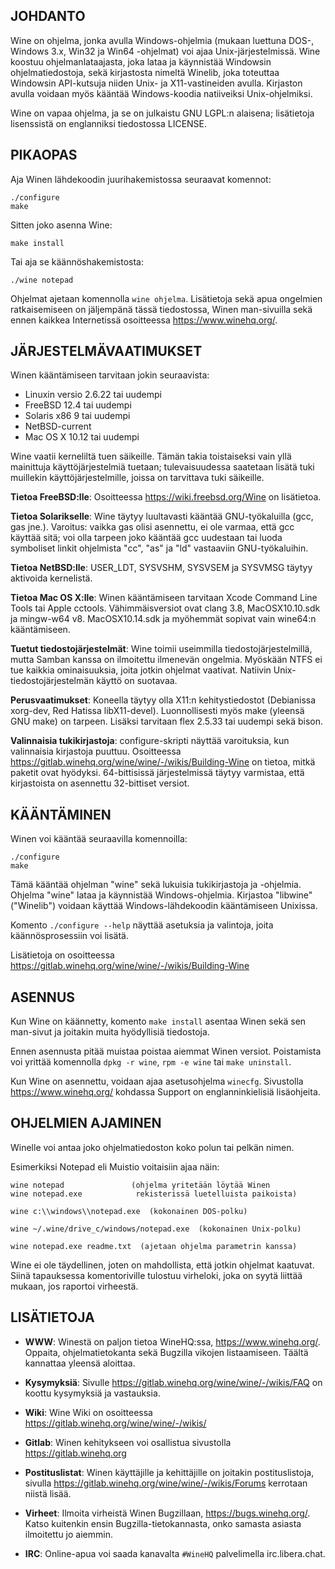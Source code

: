 ## JOHDANTO

Wine on ohjelma, jonka avulla Windows-ohjelmia (mukaan luettuna DOS-,
Windows 3.x, Win32 ja Win64 -ohjelmat) voi ajaa Unix-järjestelmissä.
Wine koostuu ohjelmanlataajasta, joka lataa ja käynnistää Windowsin
ohjelmatiedostoja, sekä kirjastosta nimeltä Winelib, joka toteuttaa
Windowsin API-kutsuja niiden Unix- ja X11-vastineiden avulla. Kirjaston
avulla voidaan myös kääntää Windows-koodia natiiveiksi Unix-ohjelmiksi.

Wine on vapaa ohjelma, ja se on julkaistu GNU LGPL:n alaisena; lisätietoja
lisenssistä on englanniksi tiedostossa LICENSE.


## PIKAOPAS

Aja Winen lähdekoodin juurihakemistossa seuraavat komennot:

```
./configure
make
```

Sitten joko asenna Wine:

```
make install
```

Tai aja se käännöshakemistosta:

```
./wine notepad
```

Ohjelmat ajetaan komennolla `wine ohjelma`. Lisätietoja sekä apua ongelmien
ratkaisemiseen on jäljempänä tässä tiedostossa, Winen man-sivuilla sekä
ennen kaikkea Internetissä osoitteessa https://www.winehq.org/.


## JÄRJESTELMÄVAATIMUKSET

Winen kääntämiseen tarvitaan jokin seuraavista:

- Linuxin versio 2.6.22 tai uudempi
- FreeBSD 12.4 tai uudempi
- Solaris x86 9 tai uudempi
- NetBSD-current
- Mac OS X 10.12 tai uudempi

Wine vaatii kerneliltä tuen säikeille. Tämän takia toistaiseksi vain yllä
mainittuja käyttöjärjestelmiä tuetaan; tulevaisuudessa saatetaan lisätä tuki
muillekin käyttöjärjestelmille, joissa on tarvittava tuki säikeille.

**Tietoa FreeBSD:lle**:
  Osoitteessa https://wiki.freebsd.org/Wine on lisätietoa.

**Tietoa Solarikselle**:
  Wine täytyy luultavasti kääntää GNU-työkaluilla (gcc, gas jne.).
  Varoitus: vaikka gas olisi asennettu, ei ole varmaa, että gcc käyttää sitä;
  voi olla tarpeen joko kääntää gcc uudestaan tai luoda symboliset linkit
  ohjelmista "cc", "as" ja "ld" vastaaviin GNU-työkaluihin.

**Tietoa NetBSD:lle**:
  USER_LDT, SYSVSHM, SYSVSEM ja SYSVMSG täytyy aktivoida kernelistä.

**Tietoa Mac OS X:lle**:
  Winen kääntämiseen tarvitaan Xcode Command Line Tools tai Apple cctools.
  Vähimmäisversiot ovat clang 3.8, MacOSX10.10.sdk ja mingw-w64 v8.
  MacOSX10.14.sdk ja myöhemmät sopivat vain wine64:n kääntämiseen.

**Tuetut tiedostojärjestelmät**:
  Wine toimii useimmilla tiedostojärjestelmillä, mutta Samban kanssa on
  ilmoitettu ilmenevän ongelmia. Myöskään NTFS ei tue kaikkia ominaisuuksia,
  joita jotkin ohjelmat vaativat. Natiivin Unix-tiedostojärjestelmän käyttö
  on suotavaa.

**Perusvaatimukset**:
  Koneella täytyy olla X11:n kehitystiedostot (Debianissa xorg-dev,
  Red Hatissa libX11-devel).
  Luonnollisesti myös make (yleensä GNU make) on tarpeen.
  Lisäksi tarvitaan flex 2.5.33 tai uudempi sekä bison.

**Valinnaisia tukikirjastoja**:
  configure-skripti näyttää varoituksia, kun valinnaisia kirjastoja puuttuu.
  Osoitteessa https://gitlab.winehq.org/wine/wine/-/wikis/Building-Wine on tietoa, mitkä
  paketit ovat hyödyksi. 64-bittisissä järjestelmissä täytyy varmistaa, että
  kirjastoista on asennettu 32-bittiset versiot.


## KÄÄNTÄMINEN

Winen voi kääntää seuraavilla komennoilla:

```
./configure
make
```

Tämä kääntää ohjelman "wine" sekä lukuisia tukikirjastoja ja -ohjelmia.
Ohjelma "wine" lataa ja käynnistää Windows-ohjelmia.
Kirjastoa "libwine" ("Winelib") voidaan käyttää Windows-lähdekoodin
kääntämiseen Unixissa.

Komento `./configure --help` näyttää asetuksia ja valintoja, joita
käännösprosessiin voi lisätä.

Lisätietoja on osoitteessa https://gitlab.winehq.org/wine/wine/-/wikis/Building-Wine

## ASENNUS

Kun Wine on käännetty, komento `make install` asentaa Winen sekä sen man-sivut
ja joitakin muita hyödyllisiä tiedostoja.

Ennen asennusta pitää muistaa poistaa aiemmat Winen versiot. Poistamista
voi yrittää komennolla `dpkg -r wine`, `rpm -e wine` tai `make uninstall`.

Kun Wine on asennettu, voidaan ajaa asetusohjelma `winecfg`. Sivustolla
https://www.winehq.org/ kohdassa Support on englanninkielisiä lisäohjeita.


## OHJELMIEN AJAMINEN

Winelle voi antaa joko ohjelmatiedoston koko polun tai pelkän nimen.

Esimerkiksi Notepad eli Muistio voitaisiin ajaa näin:

```
wine notepad               (ohjelma yritetään löytää Winen
wine notepad.exe            rekisterissä luetelluista paikoista)

wine c:\\windows\\notepad.exe  (kokonainen DOS-polku)

wine ~/.wine/drive_c/windows/notepad.exe  (kokonainen Unix-polku)

wine notepad.exe readme.txt  (ajetaan ohjelma parametrin kanssa)
```

Wine ei ole täydellinen, joten on mahdollista, että jotkin ohjelmat kaatuvat.
Siinä tapauksessa komentoriville tulostuu virheloki, joka on syytä liittää
mukaan, jos raportoi virheestä.


## LISÄTIETOJA

- **WWW**: Winestä on paljon tietoa WineHQ:ssa, https://www.winehq.org/.
	Oppaita, ohjelmatietokanta sekä Bugzilla vikojen listaamiseen.
	Täältä kannattaa yleensä aloittaa.

- **Kysymyksiä**:
	Sivulle https://gitlab.winehq.org/wine/wine/-/wikis/FAQ on koottu kysymyksiä ja vastauksia.

- **Wiki**: Wine Wiki on osoitteessa https://gitlab.winehq.org/wine/wine/-/wikis/

- **Gitlab**: Winen kehitykseen voi osallistua sivustolla https://gitlab.winehq.org

- **Postituslistat**:
	Winen käyttäjille ja kehittäjille on joitakin postituslistoja,
	sivulla https://gitlab.winehq.org/wine/wine/-/wikis/Forums kerrotaan niistä lisää.

- **Virheet**:
	Ilmoita virheistä Winen Bugzillaan, https://bugs.winehq.org/.
	Katso kuitenkin ensin Bugzilla-tietokannasta, onko samasta asiasta
	ilmoitettu jo aiemmin.

- **IRC**: Online-apua voi saada kanavalta `#WineHQ` palvelimella irc.libera.chat.
